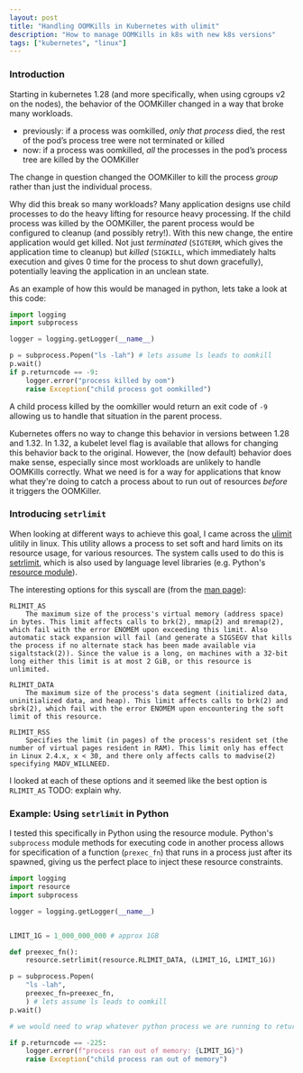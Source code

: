 ```yaml
---
layout: post
title: "Handling OOMKills in Kubernetes with ulimit"
description: "How to manage OOMKills in k8s with new k8s versions"
tags: ["kubernetes", "linux"]
---
```



### Introduction

Starting in kubernetes 1.28 (and more specifically, when using cgroups v2 on the nodes), the behavior of the OOMKiller changed in a way that broke many workloads.

- previously: if a process was oomkilled, *only that process* died, the rest of the pod’s process tree were not terminated or killed
- now: if a process was oomkilled, *all* the processes in the pod’s process tree are killed by the OOMKiller

The change in question changed the OOMKiller to kill the process *group* rather than just the individual process.


Why did this break so many workloads? Many application designs use child processes to do the heavy lifting for resource heavy processing. If the child process was killed by the OOMKiller, the parent process would be configured to cleanup (and possibly retry!). With this new change, the entire application would get killed. Not just *terminated* (`SIGTERM`, which gives the application time to cleanup) but *killed* (`SIGKILL`, which immediately halts execution and gives 0 time for the process to shut down gracefully), potentially leaving the application in an unclean state.

As an example of how this would be managed in python, lets take a look at this code:

```python
import logging
import subprocess

logger = logging.getLogger(__name__)

p = subprocess.Popen("ls -lah") # lets assume ls leads to oomkill
p.wait()
if p.returncode == -9:
    logger.error("process killed by oom")
    raise Exception("child process got oomkilled")
```
A child process killed by the oomkiller would return an exit code of `-9` allowing us to handle that situation in the parent process.


Kubernetes offers no way to change this behavior in versions between 1.28 and 1.32. In 1.32, a kubelet level flag is available that allows for changing this behavior back to the original. However, the (now default) behavior does make sense, especially since most workloads are unlikely to handle OOMKills correctly. What we need is for a way for applications that know what they're doing to catch a process about to run out of resources *before* it triggers the OOMKiller.


### Introducing `setrlimit`

When looking at different ways to achieve this goal, I came across the [ulimit](https://ss64.com/bash/ulimit.html) ulitily in linux. This utility allows a process to set soft and hard limits on its resource usage, for various resources. The system calls used to do this is [setrlimit](https://linux.die.net/man/2/setrlimit), which is also used by language level libraries (e.g. Python's [resource module](https://docs.python.org/3/library/resource.html#resource.setrlimit)).

The interesting options for this syscall are (from the [man page](https://docs.python.org/3/library/resource.html#resource.setrlimit)):
```
RLIMIT_AS
    The maximum size of the process's virtual memory (address space) in bytes. This limit affects calls to brk(2), mmap(2) and mremap(2), which fail with the error ENOMEM upon exceeding this limit. Also automatic stack expansion will fail (and generate a SIGSEGV that kills the process if no alternate stack has been made available via sigaltstack(2)). Since the value is a long, on machines with a 32-bit long either this limit is at most 2 GiB, or this resource is unlimited. 

RLIMIT_DATA
    The maximum size of the process's data segment (initialized data, uninitialized data, and heap). This limit affects calls to brk(2) and sbrk(2), which fail with the error ENOMEM upon encountering the soft limit of this resource. 

RLIMIT_RSS
    Specifies the limit (in pages) of the process's resident set (the number of virtual pages resident in RAM). This limit only has effect in Linux 2.4.x, x < 30, and there only affects calls to madvise(2) specifying MADV_WILLNEED. 
```

I looked at each of these options and it seemed like the best option is `RLIMIT_AS` TODO: explain why.

### Example: Using `setrlimit` in Python
I tested this specifically in Python using the resource module. Python's `subprocess` module methods for executing code in another process allows for specification of a function (`prexec_fn`) that runs in a process just after its spawned, giving us the perfect place to inject these resource constraints.

```python
import logging
import resource
import subprocess

logger = logging.getLogger(__name__)


LIMIT_1G = 1_000_000_000 # approx 1GB

def preexec_fn():
    resource.setrlimit(resource.RLIMIT_DATA, (LIMIT_1G, LIMIT_1G))

p = subprocess.Popen(
    "ls -lah",
    preexec_fn=preexec_fn,
    ) # lets assume ls leads to oomkill
p.wait()

# we would need to wrap whatever python process we are running to return a unique code for running into ENOMEM, which is raised as a `MemoryError` exception in python. Lets say its set to -225.

if p.returncode == -225:
    logger.error(f"process ran out of memory: {LIMIT_1G}")
    raise Exception("child process ran out of memory")
```


